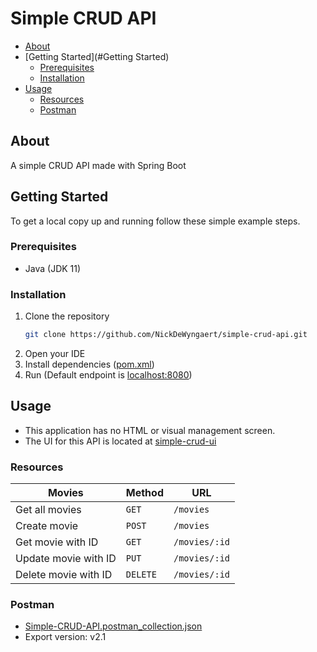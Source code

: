 # Simple CRUD API

* [About](#About)
* [Getting Started](#Getting Started)
    * [Prerequisites](#Prerequisites)
    * [Installation](#Installation)
* [Usage](#Usage)
    * [Resources](#Resources)
    * [Postman](#Postman)

## About
A simple CRUD API made with Spring Boot

## Getting Started
To get a local copy up and running follow these simple example steps.

### Prerequisites
* Java (JDK 11)

### Installation
1. Clone the repository
   ```sh
   git clone https://github.com/NickDeWyngaert/simple-crud-api.git
   ```
2. Open your IDE
3. Install dependencies ([pom.xml](pom.xml))
4. Run (Default endpoint is [localhost:8080](http://localhost:8080))

## Usage
* This application has no HTML or visual management screen.
* The UI for this API is located at [simple-crud-ui](https://github.com/NickDeWyngaert/simple-crud-ui)

### Resources
| Movies               | Method        | URL               |
| -------------------- | ------------- | ----------------- |
| Get all movies       | `GET`         | `/movies`         |
| Create movie         | `POST`        | `/movies`         |
| Get movie with ID    | `GET`         | `/movies/:id`     |
| Update movie with ID | `PUT`         | `/movies/:id`     |
| Delete movie with ID | `DELETE`      | `/movies/:id`     |

### Postman
* [Simple-CRUD-API.postman_collection.json](Simple-CRUD-API.postman_collection.json)
* Export version: v2.1